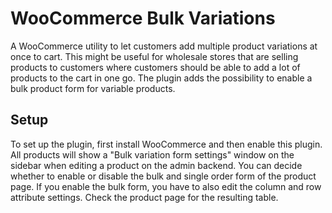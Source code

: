 # WooCommerce Bulk Variations

A WooCommerce utility to let customers add multiple product variations at once to 
cart. This might be useful for wholesale stores that are selling products to
customers where customers should be able to add a lot of products to the cart in
one go. The plugin adds the possibility to enable a bulk product form for variable
products.

## Setup

To set up the plugin, first install WooCommerce and then enable this plugin. All
products will show a "Bulk variation form settings" window on the sidebar when
editing a product on the admin backend. You can decide whether to enable or disable 
the bulk and single order form of the product page. If you enable the bulk form, 
you have to also edit the column and row attribute settings. Check the product page
for the resulting table.
